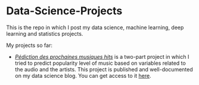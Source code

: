 # Data-Science-Projects
This is the repo in which I post my data science, machine learning, deep learning and statistics projects.

My projects so far:

- [*Pédiction des prochaines musiques hits*](https://github.com/JBobyM/Data-Science-Projects/tree/master/classeur%20de%20musique_partie_1) is a two-part project in which I tried to predict popularity level of music based on variables related to the audio and the artists. This project is published and well-documented on my data science blog. You can get access to it [here](https://jbobym.github.io/Pr%C3%A9diction_des_prochaines_musiques_hits_(partie_1)).
